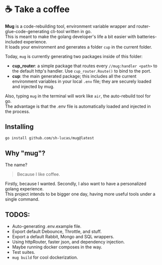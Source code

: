 # ☕ Take a coffee

__Mug__ is a code-rebuilding tool, environment variable wrapper and router-glue-code-generating cli-tool written in go.   
This is meant to make the golang developer's life a bit easier with batteries-included experience.    
It loads your environment and generates a folder `cup` in the current folder.   

Today, `mug` is currently generating two packages inside of this folder:
- __cup_router__: a simple package that routes every `//mug:handler <path>` to the default http's handler. Use `cup_router.Route()` to bind to the port.
- __cup__: the main generated package; this includes all the current environment variables in your local `.env` file; they are securely loaded and injected by mug.   

Also, typing `mug` in the terminal will work like `air`, the auto-rebuild tool for go.    
The advantage is that the .env file is automatically loaded and injected in the process.    


## Installing

```bash
go install github.com/sh-lucas/mug@latest
```


## Why "mug"?

The name?   
> Because I like coffee.

Firstly, because I wanted. Secondly, I also want to have a personalized golang experience.    
This project intends to be bigger one day, having more useful tools under a single command.   


## TODOS:
- Auto-generating .env.example file.
- Export default Debounce, Throttle, and stuff.
- Export a default Rabbit, Mongo and SQL wrappers.
- Using httpRouter, faster json, and dependency injection.
- Maybe running docker composes in the way.  
- Test suites.    
- `mug build` for cool dockerization.   
